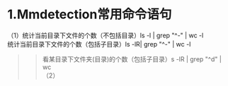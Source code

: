 # 1.Mmdetection常用命令语句
（1）统计当前目录下文件的个数（不包括目录）ls -l | grep "^-" | wc -l   <br>  统计当前目录下文件的个数（包括子目录）ls -lR| grep "^-" | wc -l    <br>
>>看某目录下文件夹(目录)的个数（包括子目录）s -lR | grep "^d" | wc<br>    （2）
